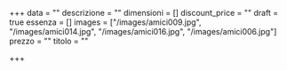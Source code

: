 +++
data = ""
descrizione = ""
dimensioni = []
discount_price = ""
draft = true
essenza = []
images = ["/images/amici009.jpg", "/images/amici014.jpg", "/images/amici016.jpg", "/images/amici006.jpg"]
prezzo = ""
titolo = ""

+++
